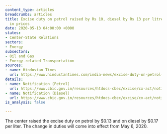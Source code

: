```yaml
---
content_type: articles
breadcrumbs: articles
title: Excise duty on petrol raised by Rs 10, diesel by Rs 13 per litre; no change
  in prices
date: 2020-05-13 04:00:00 +0000
states:
- Center-State Relations
sectors:
- Energy
subsectors:
- Oil and Gas
- Energy-related Transportation
sources:
- name: Hindustan Times
  url: https://www.hindustantimes.com/india-news/excise-duty-on-petrol-raised-by-rs-10-diesel-by-rs-13-per-litre-no-change-in-prices/story-RVV2cqnus4hEUYN1qrQfcP.html
details:
- name: Notification (Petrol)
  url: https://www.cbic.gov.in/resources/htdocs-cbec/excise/cx-act/notifications/notfns-2020/cx-tarr2020/ce05-2020.pdf;jsessionid=18A5429ED654249647C94A9308E6CE37
- name: Notification (Diesel)
  url: https://www.cbic.gov.in/resources/htdocs-cbec/excise/cx-act/notifications/notfns-2020/cx-tarr2020/ce06-2020.pdf;jsessionid=875969CCF6274DDDF5AB82DE2C8CB367
is_analysis: false

---
```

The center raised the excise duty on petrol by $0.13 and on diesel by $0.17 per liter. The change in duties will come into effect from May 6, 2020.